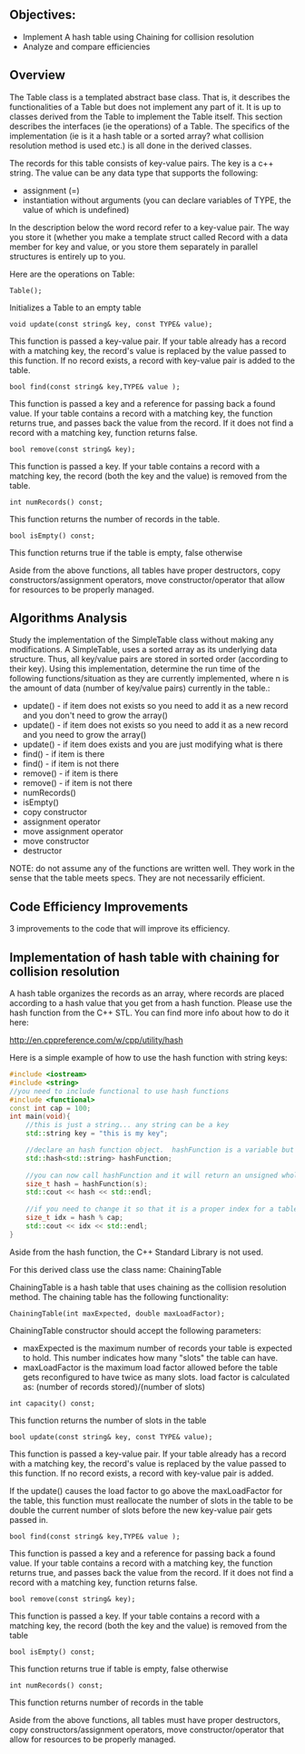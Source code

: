 
## Objectives:
- Implement A hash table using Chaining for collision resolution
- Analyze and compare efficiencies

## Overview

The Table class is a templated abstract base class. That is, it describes the functionalities of a Table but does not implement any part of it. It is up to classes derived from the Table to implement the Table itself. This section describes the interfaces (ie the operations) of a Table. The specifics of the implementation (ie is it a hash table or a sorted array? what collision resolution method is used etc.) is all done in the derived classes.

The records for this table consists of key-value pairs. The key is a c++ string. The value can be any data type that supports the following:

- assignment (=)
- instantiation without arguments (you can declare variables of TYPE, the value of which is undefined)

In the description below the word record refer to a key-value pair. The way you store it (whether you make a template struct called Record with a data member for key and value, or you store them separately in parallel structures is entirely up to you.

Here are the operations on Table: 
```
Table();
```
Initializes a Table to an empty table

```
void update(const string& key, const TYPE& value);
```
This function is passed a key-value pair. If your table already has a record with a matching key, the record's value is replaced by the value passed to this function. If no record exists, a record with key-value pair is added to the table.

```
bool find(const string& key,TYPE& value );
```
This function is passed a key and a reference for passing back a found value. If your table contains a record with a matching key, the function returns true, and passes back the value from the record. If it does not find a record with a matching key, function returns false.

```
bool remove(const string& key);
```
This function is passed a key. If your table contains a record with a matching key, the record (both the key and the value) is removed from the table.

```
int numRecords() const;
```
This function returns the number of records in the table.

```
bool isEmpty() const;
```
This function returns true if the table is empty, false otherwise

Aside from the above functions, all tables have proper destructors, copy constructors/assignment operators, move constructor/operator that allow for resources to be properly managed.

## Algorithms Analysis

Study the implementation of the SimpleTable class without making any modifications. A SimpleTable, uses a sorted array as its underlying data structure. Thus, all key/value pairs are stored in sorted order (according to their key). Using this implementation, determine the run time of the following functions/situation as they are currently implemented, where n is the amount of data (number of key/value pairs) currently in the table.:

- update() - if item does not exists so you need to add it as a new record and you don't need to grow the array()
- update() - if item does not exists so you need to add it as a new record and you need to grow the array()
- update() - if item does exists and you are just modifying what is there
- find() - if item is there
- find() - if item is not there
- remove() - if item is there
- remove() - if item is not there
- numRecords()
- isEmpty()
- copy constructor
- assignment operator
- move assignment operator
- move constructor
- destructor

NOTE: do not assume any of the functions are written well. They work in the sense that the table meets specs. They are not necessarily efficient.

## Code Efficiency Improvements

3 improvements to the code that will improve its efficiency.

## Implementation of hash table with chaining for collision resolution

A hash table organizes the records as an array, where records are placed according to a hash value that you get from a hash function. Please use the hash function from the C++ STL. You can find more info about how to do it here:

http://en.cppreference.com/w/cpp/utility/hash

Here is a simple example of how to use the hash function with string keys:

```C++
#include <iostream>
#include <string>
//you need to include functional to use hash functions
#include <functional>
const int cap = 100;
int main(void){
    //this is just a string... any string can be a key
    std::string key = "this is my key";

    //declare an hash function object.  hashFunction is a variable but it is also a function
    std::hash<std::string> hashFunction;
 
    //you can now call hashFunction and it will return an unsigned whole number
    size_t hash = hashFunction(s);
    std::cout << hash << std::endl;
    
    //if you need to change it so that it is a proper index for a table with capacity of cap
    size_t idx = hash % cap;
    std::cout << idx << std::endl;
}
```

Aside from the hash function, the C++ Standard Library is not used.

For this derived class use the class name: ChainingTable

ChainingTable is a hash table that uses chaining as the collision resolution method. The chaining table has the following functionality:

```
ChainingTable(int maxExpected, double maxLoadFactor);
```

ChainingTable constructor should accept the following parameters:

- maxExpected is the maximum number of records your table is expected to hold. This number indicates how many "slots" the table can have.
- maxLoadFactor is the maximum load factor allowed before the table gets reconfigured to have twice as many slots. load factor is calculated as: (number of records stored)/(number of slots)

```
int capacity() const;
```
This function returns the number of slots in the table

```
bool update(const string& key, const TYPE& value);
```
This function is passed a key-value pair. If your table already has a record with a matching key, the record's value is replaced by the value passed to this function. If no record exists, a record with key-value pair is added.

If the update() causes the load factor to go above the maxLoadFactor for the table, this function must reallocate the number of slots in the table to be double the current number of slots before the new key-value pair gets passed in.

```
bool find(const string& key,TYPE& value );
```
This function is passed a key and a reference for passing back a found value. If your table contains a record with a matching key, the function returns true, and passes back the value from the record. If it does not find a record with a matching key, function returns false.

```
bool remove(const string& key);
```
This function is passed a key. If your table contains a record with a matching key, the record (both the key and the value) is removed from the table

```
bool isEmpty() const;
```
This function returns true if table is empty, false otherwise

```
int numRecords() const;
```
This function returns number of records in the table

Aside from the above functions, all tables must have proper destructors, copy constructors/assignment operators, move constructor/operator that allow for resources to be properly managed.
